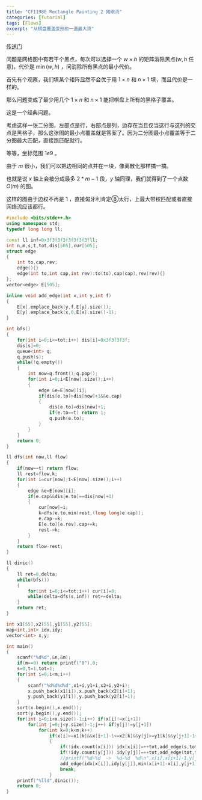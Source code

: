 ```yaml
---
title: "CF1198E Rectangle Painting 2 网络流"
categories: [Tutorial]
tags: [Flows]
excerpt: "从棋盘覆盖变形的一道最大流"
---
```


[传送门](https://codeforces.com/problemset/problem/1198/E)

问题是网格图中有若干个黑点，每次可以选择一个 $w\times h$ 的矩阵消除黑点($w,h$ 任意)，代价是 $\min(w,h)$ ，问消除所有黑点的最小代价。

首先有个观察，我们填某个矩阵显然不会优于用 $1 \times n$ 和 $n \times 1$ 填，而且代价是一样的。

那么问题变成了最少用几个 $1 \times n$ 和 $n \times 1$ 能把棋盘上所有的黑格子覆盖。

这是一个经典问题。

考虑这样一张二分图，左部点是行，右部点是列，边存在当且仅当这行与这列的交点是黑格子，那么这张图的最小点覆盖就是答案了。因为二分图最小点覆盖等于二分图最大匹配，直接跑匹配就行。

等等，坐标范围 $1e9$ 。

由于 $m$ 很小，我们可以把边相同的点并在一块，像离散化那样搞一搞。

也就是说 $x$ 轴上会被分成最多 $2*m-1$ 段，$y$ 轴同理，我们就得到了一个点数 $O(m)$ 的图。

这样的图由于边权不再是 $1$ ，直接匈牙利肯定⑧太行，上最大带权匹配或者直接网络流应该都行。

```cpp
#include <bits/stdc++.h>
using namespace std;
typedef long long ll;

const ll inf=0x3f3f3f3f3f3f3f3fll;
int n,m,s,t,tot,dis[505],cur[505];
struct edge
{
    int to,cap,rev;
    edge(){}
    edge(int to,int cap,int rev):to(to),cap(cap),rev(rev){}
};
vector<edge> E[505];

inline void add_edge(int x,int y,int f)
{
    E[x].emplace_back(y,f,E[y].size());
    E[y].emplace_back(x,0,E[x].size()-1);
}

int bfs()
{
    for(int i=0;i<=tot;i++) dis[i]=0x3f3f3f3f;
    dis[s]=0;
    queue<int> q;
    q.push(s);
    while(!q.empty())
    {
        int now=q.front();q.pop();
        for(int i=0;i<E[now].size();i++)
        {
            edge &e=E[now][i];
            if(dis[e.to]>dis[now]+1&&e.cap)
            {
                dis[e.to]=dis[now]+1;
                if(e.to==t) return 1;
                q.push(e.to);
            }
        }
    }
    return 0;
}

ll dfs(int now,ll flow)
{
    if(now==t) return flow;
    ll rest=flow,k;
    for(int i=cur[now];i<E[now].size();i++)
    {
        edge &e=E[now][i];
        if(e.cap&&dis[e.to]==dis[now]+1)
        {
            cur[now]=i;
            k=dfs(e.to,min(rest,(long long)e.cap));
            e.cap-=k;
            E[e.to][e.rev].cap+=k;
            rest-=k;
        }
    }
    return flow-rest;
}

ll dinic()
{
    ll ret=0,delta;
    while(bfs())
    {
        for(int i=0;i<=tot;i++) cur[i]=0;
        while(delta=dfs(s,inf)) ret+=delta;
    }
    return ret;
}

int x1[55],x2[55],y1[55],y2[55];
map<int,int> idx,idy;
vector<int> x,y;

int main()
{
    scanf("%d%d",&n,&m);
    if(m==0) return printf("0"),0;
    s=0,t=1,tot=1;
    for(int i=0;i<m;i++)
    {
        scanf("%d%d%d%d",x1+i,y1+i,x2+i,y2+i);
        x.push_back(x1[i]),x.push_back(x2[i]+1);
        y.push_back(y1[i]),y.push_back(y2[i]+1);
    }
    sort(x.begin(),x.end());
    sort(y.begin(),y.end());
    for(int i=0;i<x.size()-1;i++) if(x[i]!=x[i+1])
        for(int j=0;j<y.size()-1;j++) if(y[j]!=y[j+1])
            for(int k=0;k<m;k++)
                if(x[i]>=x1[k]&&x[i+1]-1<=x2[k]&&y[j]>=y1[k]&&y[j+1]-1<=y2[k])
                {
                    if(!idx.count(x[i])) idx[x[i]]=++tot,add_edge(s,tot,x[i+1]-x[i]);
                    if(!idy.count(y[j])) idy[y[j]]=++tot,add_edge(tot,t,y[j+1]-y[j]);
                    //printf("%d~%d  ->  %d~%d  %d\n",x[i],x[i+1]-1,y[j],y[j+1]-1,min(x[i+1]-x[i],y[j+1]-y[j]));
                    add_edge(idx[x[i]],idy[y[j]],min(x[i+1]-x[i],y[j+1]-y[j]));
                    break;
                }
    printf("%lld",dinic());
    return 0;
}
```